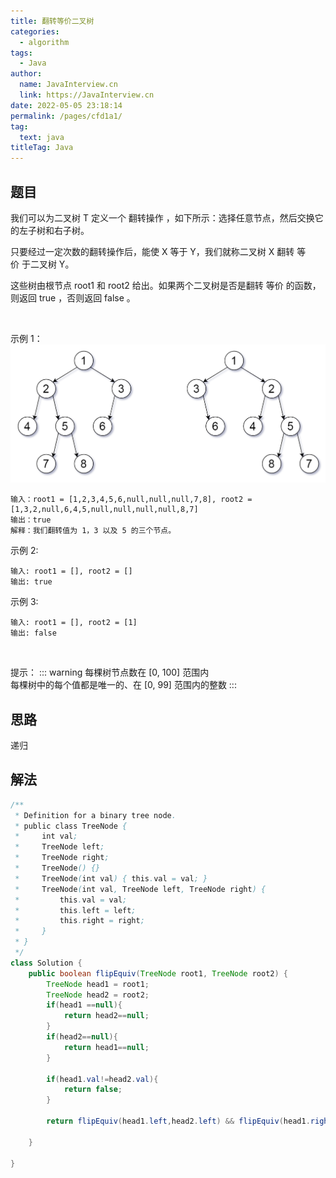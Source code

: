 ```yaml
---
title: 翻转等价二叉树
categories: 
  - algorithm
tags: 
  - Java
author: 
  name: JavaInterview.cn
  link: https://JavaInterview.cn
date: 2022-05-05 23:18:14
permalink: /pages/cfd1a1/
tag: 
  text: java
titleTag: Java
---
```



## 题目
我们可以为二叉树 T 定义一个 翻转操作 ，如下所示：选择任意节点，然后交换它的左子树和右子树。

只要经过一定次数的翻转操作后，能使 X 等于 Y，我们就称二叉树 X 翻转 等价 于二叉树 Y。

这些树由根节点 root1 和 root2 给出。如果两个二叉树是否是翻转 等价 的函数，则返回 true ，否则返回 false 。

 

示例 1：
![](/media/pictures/leetcode/tree_ex.png)


    输入：root1 = [1,2,3,4,5,6,null,null,null,7,8], root2 = [1,3,2,null,6,4,5,null,null,null,null,8,7]
    输出：true
    解释：我们翻转值为 1，3 以及 5 的三个节点。
示例 2:

    输入: root1 = [], root2 = []
    输出: true
示例 3:

    输入: root1 = [], root2 = [1]
    输出: false
 

提示：
::: warning
每棵树节点数在 [0, 100] 范围内\
每棵树中的每个值都是唯一的、在 [0, 99] 范围内的整数
:::




## 思路

递归

## 解法
```java
/**
 * Definition for a binary tree node.
 * public class TreeNode {
 *     int val;
 *     TreeNode left;
 *     TreeNode right;
 *     TreeNode() {}
 *     TreeNode(int val) { this.val = val; }
 *     TreeNode(int val, TreeNode left, TreeNode right) {
 *         this.val = val;
 *         this.left = left;
 *         this.right = right;
 *     }
 * }
 */
class Solution {
    public boolean flipEquiv(TreeNode root1, TreeNode root2) {
        TreeNode head1 = root1;
        TreeNode head2 = root2;
        if(head1 ==null){
            return head2==null;
        }
        if(head2==null){
            return head1==null;
        }

        if(head1.val!=head2.val){
            return false;
        }
      
        return flipEquiv(head1.left,head2.left) && flipEquiv(head1.right,head2.right) || flipEquiv(head1.left,head2.right) && flipEquiv(head1.right,head2.left);

    }

}


```